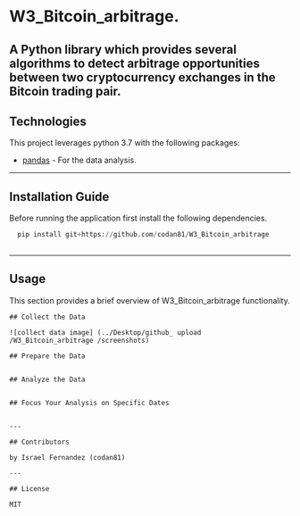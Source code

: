 # W3_Bitcoin_arbitrage.


A Python library which provides several algorithms to detect arbitrage opportunities between two cryptocurrency exchanges in the Bitcoin trading pair.
---

## Technologies

This project leverages python 3.7 with the following packages:

* [pandas](https://github.com/google/python-pandas) - For the data analysis.


---

## Installation Guide

Before running the application first install the following dependencies.

```python
  pip install git+https://github.com/codan81/W3_Bitcoin_arbitrage
  
```

---

## Usage

This section provides a brief overview of W3_Bitcoin_arbitrage functionality.
```
## Collect the Data

![collect data image] (../Desktop/github_ upload  /W3_Bitcoin_arbitrage /screenshots)

## Prepare the Data


## Analyze the Data


## Focus Your Analysis on Specific Dates


---

## Contributors

by Israel Fernandez (codan81)

---

## License

MIT
